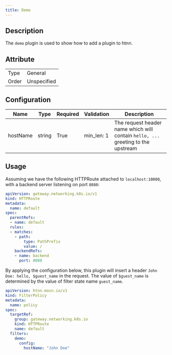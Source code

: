 ```yaml
---
title: Demo
---
```


## Description

The `demo` plugin is used to show how to add a plugin to htnn.

## Attribute

|       |             |
|-------|-------------|
| Type  | General     |
| Order | Unspecified |

## Configuration

| Name     | Type   | Required | Validation | Description                                                                      |
|----------|--------|----------|------------|----------------------------------------------------------------------------------|
| hostName | string | True     | min_len: 1 | The request header name which will contain `hello, ...` greeting to the upstream |

## Usage

Assuming we have the following HTTPRoute attached to `localhost:10000`, with a backend server listening on port `8080`:

```yaml
apiVersion: gateway.networking.k8s.io/v1
kind: HTTPRoute
metadata:
  name: default
spec:
  parentRefs:
  - name: default
  rules:
  - matches:
    - path:
        type: PathPrefix
        value: /
    backendRefs:
    - name: backend
      port: 8080
```

By applying the configuration below, this plugin will insert a header `John Doe: hello, $guest_name` in the request. The value of `$guest_name` is determined by the value of filter state name `guest_name`.

```yaml
apiVersion: htnn.mosn.io/v1
kind: FilterPolicy
metadata:
  name: policy
spec:
  targetRef:
    group: gateway.networking.k8s.io
    kind: HTTPRoute
    name: default
  filters:
    demo:
      config:
        hostName: "John Doe"
```
